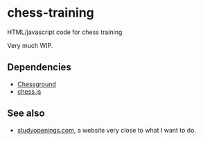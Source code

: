 # chess-training

HTML/javascript code for chess training

Very much WIP.

## Dependencies

- [Chessground](https://github.com/lichess-org/chessground)
- [chess.js](https://github.com/jhlywa/chess.js)

## See also

- [studyopenings.com](https://www.studyopenings.com/), a website very close to what I want to do.
